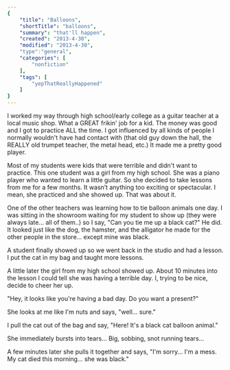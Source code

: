 ```yaml
---
{
    "title": "Balloons",
    "shortTitle": "balloons",
    "summary": "that'll happen",
    "created": "2013-4-30",
    "modified": "2013-4-30",
    "type":"general",
    "categories": [
        "nonfiction"
    ],
    "tags": [
        "yepThatReallyHappened"
    ]
}
---
```

I worked my way through high school/early college as a guitar teacher at a local music shop. What a GREAT frikin' job for a kid. The money was good and I got to practice ALL the time. I got influenced by all kinds of people I normally wouldn't have had contact with (that old guy down the hall, the REALLY old trumpet teacher, the metal head, etc.) It made me a pretty good player.

Most of my students were kids that were terrible and didn't want to practice. This one student was a girl from my high school. She was a piano player who wanted to learn a little guitar. So she decided to take lessons from me for a few months. It wasn’t anything too exciting or spectacular. I mean, she practiced and she showed up. That was about it.

One of the other teachers was learning how to tie balloon animals one day. I was sitting in the showroom waiting for my student to show up (they were always late... all of them..) so I say, "Can you tie me up a black cat?" He did. It looked just like the dog, the hamster, and the alligator he made for the other people in the store... except mine was black.

A student finally showed up so we went back in the studio and had a lesson. I put the cat in my bag and taught more lessons.

A little later the girl from my high school showed up. About 10 minutes into the lesson I could tell she was having a terrible day. I, trying to be nice, decide to cheer her up.

"Hey, it looks like you're having a bad day. Do you want a present?"

She looks at me like I'm nuts and says, "well... sure."

I pull the cat out of the bag and say, "Here! It's a black cat balloon animal."

She immediately bursts into tears... Big, sobbing, snot running tears...

A few minutes later she pulls it together and says, "I'm sorry... I'm a mess. My cat died this morning... she was black."
